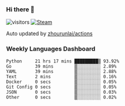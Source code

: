 ### Hi there 👋

![visitors](https://visitor-badge.glitch.me/badge?page_id=zhourunlai)
[![Steam](https://img.shields.io/badge/dynamic/json?label=Steam&query=%24.data.totalSubs&url=https%3A%2F%2Fapi.spencerwoo.com%2Fsubstats%2F%3Fsource%3DsteamGames%26queryKey%3D76561198285156854&suffix=%20Games&logo=steam&labelColor=134375&color=0b1a37&longCache=true)](http://steamcommunity.com/profiles/76561198285156854)

Auto updated by <a href="https://github.com/zhourunlai/zhourunlai/actions" target="_blank">zhourunlai/actions</a>

### Weekly Languages Dashboard

<!--PART:wakatime-->
```text
Python     21 hrs 17 mins █████████▒ 93.92%
Go         39 mins        ▒░░░░░░░░░ 2.89%
YAML       39 mins        ▒░░░░░░░░░ 2.88%
Text       2 mins         ▒░░░░░░░░░ 0.16%
Docker     0 secs         ▒░░░░░░░░░ 0.05%
Git Config 0 secs         ▒░░░░░░░░░ 0.05%
JSON       0 secs         ▒░░░░░░░░░ 0.03%
Other      0 secs         ▒░░░░░░░░░ 0.02%
```
<!--PART:wakatime-->
